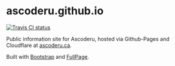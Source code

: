 # ascoderu.github.io

[![Travis CI status](https://api.travis-ci.org/ascoderu/ascoderu.github.io.svg?branch=development)](https://travis-ci.org/ascoderu/ascoderu.github.io)

Public information site for Ascoderu, hosted via Github-Pages and Cloudflare at [ascoderu.ca](https://ascoderu.ca).

Built with [Bootstrap](http://getbootstrap.com/docs/3.3/) and [FullPage](https://alvarotrigo.com/fullPage/).
